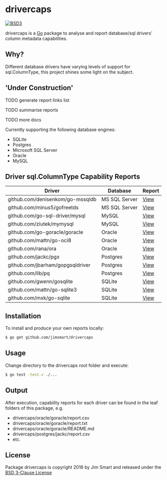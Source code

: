 # drivercaps

[![BSD3](https://img.shields.io/badge/license-BSD3-blue.svg?style=flat)](LICENSE.md)

drivercaps is a [Go](https://golang.org) package to analyse and report database/sql drivers' column metadata capabilities.


## Why?

Different database drivers have varying levels of support for sql.ColumnType, this project shines some light on the subject.


## 'Under Construction'

TODO generate report links list

TODO summarise reports

TODO more docs


Currently supporting the following database engines:

- SQLite
- Postgres
- Microsoft SQL Server
- Oracle
- MySQL

## Driver sql.ColumnType Capability Reports

Driver | Database | Report
---|---|---
github.com/denisenkom/go-mssqldb | MS SQL Server | [View](https://github.com/jimsmart/drivercaps/tree/master/mssql/denisenkom)
github.com/minus5/gofreetds | MS SQL Server | [View](https://github.com/jimsmart/drivercaps/tree/master/mssql/minus5)
github.com/go-sql-driver/mysql | MySQL | [View](https://github.com/jimsmart/drivercaps/tree/master/mysql/gosqldriver)
github.com/ziutek/mymysql | MySQL | [View](https://github.com/jimsmart/drivercaps/tree/master/mysql/ziutek)
github.com/go-goracle/goracle | Oracle | [View](https://github.com/jimsmart/drivercaps/tree/master/oracle/goracle)
github.com/mattn/go-oci8 | Oracle | [View](https://github.com/jimsmart/drivercaps/tree/master/oracle/mattn)
github.com/rana/ora | Oracle | [View](https://github.com/jimsmart/drivercaps/tree/master/oracle/rana)
github.com/jackc/pgx | Postgres | [View](https://github.com/jimsmart/drivercaps/tree/master/postgres/jackc)
github.com/jbarham/gopgsqldriver | Postgres | [View](https://github.com/jimsmart/drivercaps/tree/master/postgres/jbarham)
github.com/lib/pq | Postgres | [View](https://github.com/jimsmart/drivercaps/tree/master/postgres/lib)
github.com/gwenn/gosqlite | SQLite | [View](https://github.com/jimsmart/drivercaps/tree/master/sqlite/gwenn)
github.com/mattn/go-sqlite3 | SQLite | [View](https://github.com/jimsmart/drivercaps/tree/master/sqlite/mattn)
github.com/mxk/go-sqlite | SQLite | [View](https://github.com/jimsmart/drivercaps/tree/master/sqlite/mxk)


## Installation

To install and produce your own reports locally:

```bash
$ go get github.com/jimsmart/drivercaps
```

## Usage

Change directory to the drivercaps root folder and execute:

```bash
$ go test -test.v ./...
```

## Output

After execution, capability reports for each driver can be found in the leaf folders of this package, e.g.

- drivercaps/oracle/goracle/report.csv
- drivercaps/oracle/goracle/report.txt
- drivercaps/oracle/goracle/README.md
- drivercaps/postgres/jackc/report.csv
- etc.


## License

Package drivercaps is copyright 2018 by Jim Smart and released under the [BSD 3-Clause License](LICENSE.md)
